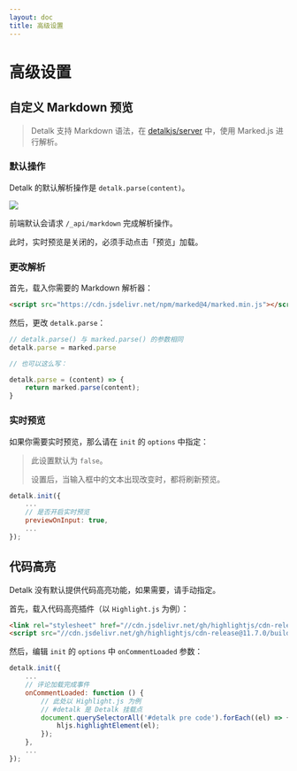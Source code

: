 ```yaml
---
layout: doc
title: 高级设置
---
```


# 高级设置

## 自定义 Markdown 预览

> Detalk 支持 Markdown 语法，在 [detalkjs/server](https://github.com/detalkjs/server) 中，使用 Marked.js 进行解析。

### 默认操作

Detalk 的默认解析操作是 `detalk.parse(content)`。

![](https://p.awa.fyi/s/2022/1672023088236.png)

前端默认会请求 `/_api/markdown` 完成解析操作。

此时，实时预览是关闭的，必须手动点击「预览」加载。

### 更改解析

首先，载入你需要的 Markdown 解析器：

```html
<script src="https://cdn.jsdelivr.net/npm/marked@4/marked.min.js"></script>
```

然后，更改 `detalk.parse`：

```js
// detalk.parse() 与 marked.parse() 的参数相同
detalk.parse = marked.parse

// 也可以这么写：

detalk.parse = (content) => {
    return marked.parse(content);
}
```

### 实时预览

如果你需要实时预览，那么请在 `init` 的 `options` 中指定：

> 此设置默认为 `false`。
> 
> 设置后，当输入框中的文本出现改变时，都将刷新预览。

```js
detalk.init({
	...
    // 是否开启实时预览
    previewOnInput: true,
    ...
});
```


## 代码高亮

Detalk 没有默认提供代码高亮功能，如果需要，请手动指定。

首先，载入代码高亮插件（以 `Highlight.js` 为例）：

```html
<link rel="stylesheet" href="//cdn.jsdelivr.net/gh/highlightjs/cdn-release@11.7.0/build/styles/default.min.css">
<script src="//cdn.jsdelivr.net/gh/highlightjs/cdn-release@11.7.0/build/highlight.min.js"></script>
```

然后，编辑 `init` 的 `options` 中 `onCommentLoaded` 参数：

```js
detalk.init({
	...
    // 评论加载完成事件
    onCommentLoaded: function () {
        // 此处以 Highlight.js 为例
        // #detalk 是 Detalk 挂载点
        document.querySelectorAll('#detalk pre code').forEach((el) => {
        	hljs.highlightElement(el);
        });
    },
    ...
});
```

<Comment/>
